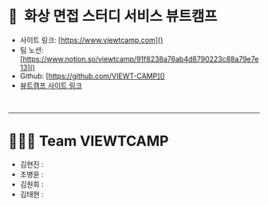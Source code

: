# 👥&nbsp;&nbsp;화상 면접 스터디 서비스 뷰트캠프
- 사이트 링크: [https://www.viewtcamp.com]()
- 팀 노션: [https://www.notion.so/viewtcamp/91f8238a76ab4d8790223c88a79e7e13]()
- Github: [https://github.com/VIEWT-CAMP]()
- [뷰트캠프 사이트 링크](https://www.viewtcamp.com)
</br>

---

# 🧑🏻‍💻 Team VIEWTCAMP
- 김현진 : 
- 조병윤 :
- 김원희 : 
- 김태현 :




